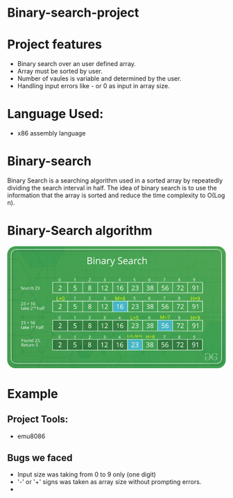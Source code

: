 # Binary-search-project
# Project features
- Binary search over an user defined array.
- Array must be sorted by user.
- Number of vaules is variable and determined by the user.
- Handling input errors like - or 0 as input in array size.
# Language Used: 
- x86 assembly language
# Binary-search
Binary Search is a searching algorithm used in a sorted array by repeatedly dividing the search interval in half.
The idea of binary search is to use the information that the array is sorted and reduce the time complexity to O(Log n). 
# Binary-Search algorithm
![](BinarySearch.png)
# Example

## Project Tools:
- emu8086
## Bugs we faced
- Input size was taking from 0 to 9 only (one digit)
- '-' or '+' signs was taken as array size without prompting errors.
-
